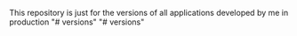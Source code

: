 This repository is just for the versions of all applications developed by me in production
"# versions" 
"# versions" 
